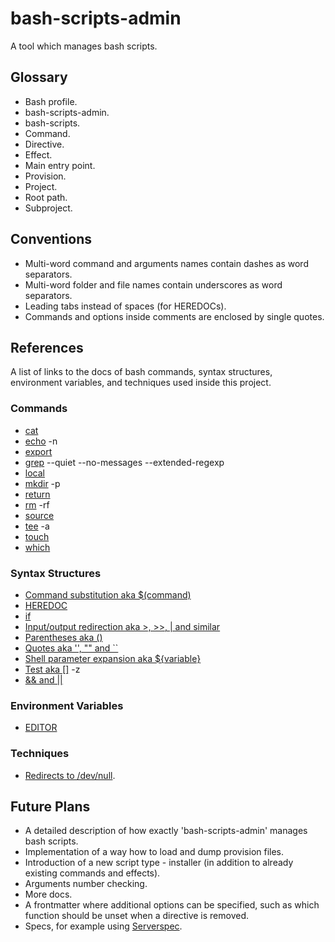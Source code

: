 # bash-scripts-admin

A tool which manages bash scripts.

## Glossary

- Bash profile.
- bash-scripts-admin.
- bash-scripts.
- Command.
- Directive.
- Effect.
- Main entry point.
- Provision.
- Project.
- Root path.
- Subproject.

## Conventions

- Multi-word command and arguments names contain dashes as word separators.
- Multi-word folder and file names contain underscores as word separators.
- Leading tabs instead of spaces (for HEREDOCs).
- Commands and options inside comments are enclosed by single quotes.

## References

A list of links to the docs of bash commands, syntax structures, environment variables, and techniques used inside this project.

### Commands

- [cat](https://ss64.com/osx/cat.html)
- [echo](https://ss64.com/osx/echo.html) -n
- [export](https://ss64.com/osx/export.html)
- [grep](https://ss64.com/osx/grep.html) --quiet --no-messages --extended-regexp
- [local](https://ss64.com/bash/local.html)
- [mkdir](https://ss64.com/osx/mkdir.html) -p
- [return](https://ss64.com/bash/return.html)
- [rm](https://ss64.com/bash/rm.html) -rf
- [source](https://ss64.com/osx/source.html)
- [tee](https://ss64.com/osx/tee.html) -a
- [touch](https://ss64.com/bash/touch.html)
- [which](https://ss64.com/osx/which.html)

### Syntax Structures

- [Command substitution aka $(command)](https://ss64.com/osx/syntax-substitution.html)
- [HEREDOC](https://ss64.com/osx/syntax-here.html)
- [if](https://ss64.com/osx/if.html)
- [Input/output redirection aka >, >>, | and similar](https://ss64.com/osx/syntax-redirection.html)
- [Parentheses aka ()](https://ss64.com/osx/syntax-brackets.html)
- [Quotes aka '', "" and ``](https://ss64.com/bash/syntax-quoting.html)
- [Shell parameter expansion aka ${variable}](https://ss64.com/bash/syntax-expand.html#parameter)
- [Test aka []](https://ss64.com/osx/test.html) -z
- [&& and ||](https://ss64.com/bash/syntax-execute.html)

### Environment Variables

- [EDITOR](https://ss64.com/osx/syntax-env_vars.html)

### Techniques

- [Redirects to /dev/null](https://ss64.com/osx/syntax-redirection.html).


## Future Plans

- A detailed description of how exactly 'bash-scripts-admin' manages bash scripts.
- Implementation of a way how to load and dump provision files.
- Introduction of a new script type - installer (in addition to already existing commands and effects).
- Arguments number checking.
- More docs.
- A frontmatter where additional options can be specified, such as which function should be unset when a directive is removed.
- Specs, for example using [Serverspec](https://serverspec.org/).

